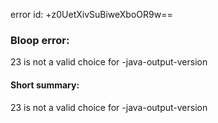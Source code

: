 error id: +z0UetXivSuBiweXboOR9w==
### Bloop error:

23 is not a valid choice for -java-output-version
#### Short summary: 

23 is not a valid choice for -java-output-version